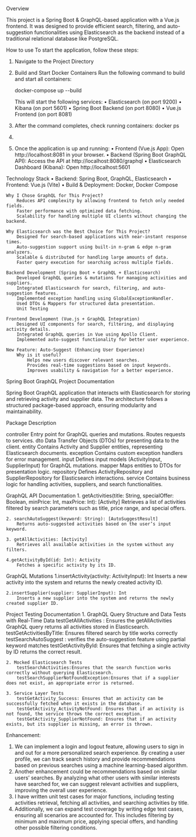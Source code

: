 Overview

This project is a Spring Boot & GraphQL-based application with a Vue.js frontend.
It was designed to provide efficient search, filtering, and auto-suggestion functionalities using Elasticsearch as the backend instead of a traditional relational database like PostgreSQL.


How to use
To start the application, follow these steps:
1.	Navigate to the Project Directory
2.	Build and Start Docker Containers
    Run the following command to build and start all containers:

    docker-compose up --build

    This will start the following services:
    	•	Elasticsearch (on port 9200)
    	•	Kibana (on port 5601)
    	•	Spring Boot Backend (on port 8080)
    	•	Vue.js Frontend (on port 8081)

3. After the command completes, check running containers:
    docker ps
4. 
4. Once the application is up and running:
   	•	Frontend (Vue.js App):
   	        Open http://localhost:8081 in your browser.
   	•	Backend (Spring Boot GraphQL API):
            Access the API at http://localhost:8080/graphql
   	•	Elasticsearch Dashboard (Kibana):
            Open http://localhost:5601



Technology Stack
	•	Backend: Spring Boot, GraphQL, Elasticsearch
	•	Frontend: Vue.js (Vite)
	•	Build & Deployment: Docker, Docker Compose

	Why I Chose GraphQL for This Project?
        Reduces API complexity by allowing frontend to fetch only needed fields.
        Faster performance with optimized data fetching.
        Scalability for handling multiple UI clients without changing the backend.

    Why Elasticsearch was the Best Choice for This Project?
        Designed for search-based applications with near-instant response times.
        Auto-suggestion support using built-in n-gram & edge n-gram analyzers.
        Scalable & distributed for handling large amounts of data.
        Faster query execution for searching across multiple fields.

    Backend Development (Spring Boot + GraphQL + Elasticsearch)
        Developed GraphQL queries & mutations for managing activities and suppliers.
        Integrated Elasticsearch for search, filtering, and auto-suggestion features.
        Implemented exception handling using GlobalExceptionHandler.
        Used DTOs & Mappers for structured data presentation.
        Unit Testing

    Frontend Development (Vue.js + GraphQL Integration)
        Designed UI components for search, filtering, and displaying activity details.
        Integrated GraphQL queries in Vue using Apollo Client.
        Implemented auto-suggest functionality for better user experience.

    New Feature: Auto-Suggest (Enhancing User Experience)
        Why is it useful?
            Helps new users discover relevant searches.
            Provides real-time suggestions based on input keywords.
            Improves usability & navigation for a better experience.

Spring Boot GraphQL Project Documentation

Spring Boot GraphQL application that interacts with Elasticsearch for storing and retrieving activity and supplier data.
The architecture follows a structured package-based approach, ensuring modularity and maintainability.

Package	                Description

controller          	Entry point for GraphQL queries and mutations. Routes requests to services.
dto	                    Data Transfer Objects (DTOs) for presenting data to the client.
entity	                Contains Activity and Supplier entities, representing Elasticsearch documents.
exception	            Contains custom exception handlers for error management.
input	                Defines input models (ActivityInput, SupplierInput) for GraphQL mutations.
mapper	                Maps entities to DTOs for presentation logic.
repository	            Defines ActivityRepository and SupplierRepository for Elasticsearch interactions.
service	                Contains business logic for handling activities, suppliers, and search functionalities.


GraphQL API Documentation
    1. getActivities(title: String, specialOffer: Boolean, minPrice: Int, maxPrice: Int): [Activity]
        Retrieves a list of activities filtered by search parameters such as title, price range, and special offers.

    2. searchAutoSuggest(keyword: String): [AutoSuggestResult]
        Returns auto-suggested activities based on the user’s input keyword.

    3. getAllActivities: [Activity]
        Retrieves all available activities in the system without any filters.

    4.getActivityById(id: Int): Activity
        Fetches a specific activity by its ID.

GraphQL Mutations
    1.insertActivity(activity: ActivityInput): Int
        Inserts a new activity into the system and returns the newly created activity ID.

    2.insertSupplier(supplier: SupplierInput): Int
        Inserts a new supplier into the system and returns the newly created supplier ID.


Project Testing Documentation
    1. GraphQL Query Structure and Data Tests with Real-Time Data
        testGetAllActivities : Ensures the getAllActivities GraphQL query returns all activities stored in Elasticsearch.
        testGetActivitiesByTitle: Ensures filtered search by title works correctly
        testSearchAutoSuggest : verifies the auto-suggestion feature using partial keyword matches
        testGetActivityById: Ensures that fetching a single activity by ID returns the correct result.

    2. Mocked Elasticsearch Tests
        testSearchActivities:Ensures that the search function works correctly without querying Elasticsearch.
        testSearchSupplierNotFoundException:Ensures that if a supplier does not exist, an appropriate error is returned.

    3. Service Layer Tests
        testGetActivity_Success: Ensures that an activity can be successfully fetched when it exists in the database.
        testGetActivity_ActivityNotFound: Ensures that if an activity is not found, the service throws the correct exception.
        testGetActivity_SupplierNotFound: Ensures that if an activity exists, but its supplier is missing, an error is thrown.

Enhancement:

1.	We can implement a login and logout feature, allowing users to sign in and out for a more personalized search experience.
    By creating a user profile, we can track search history and provide recommendations based on previous searches using a machine learning-based algorithm.
2.  Another enhancement could be recommendations based on similar users’ searches. 
    By analyzing what other users with similar interests have searched for, we can suggest relevant activities and suppliers, improving the overall user experience.
3.	I have written unit test cases for major functions, including testing activities retrieval, fetching all activities, and searching activities by title.
4.	Additionally, we can expand test coverage by writing edge test cases, ensuring all scenarios are accounted for. This includes filtering by minimum and maximum price, applying special offers, and handling other possible filtering conditions.




